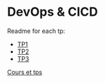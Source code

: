 # DevOps & CICD

Readme for each tp:
- [TP1](./TP1/README.md)
- [TP2](./tp2/README.md)
- [TP3](./tp3/README.md)

[Cours et tps](http://school.pages.takima.io/devops-resources/)
